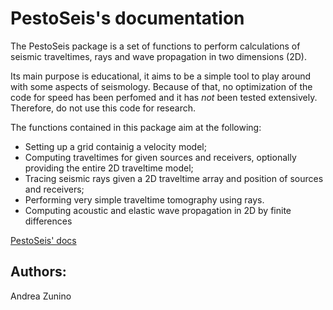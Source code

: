
# PestoSeis's documentation #


The PestoSeis package is a set of functions to perform calculations of seismic traveltimes, rays and wave propagation in two dimensions (2D).

Its main purpose is educational, it aims to be a simple tool to play around with some aspects of seismology. Because of that, no optimization of the code for speed has been perfomed and it has *not* been tested extensively. Therefore, do not use this code for research.

The functions contained in this package aim at the following:

* Setting up a grid containig a velocity model;
* Computing traveltimes for given sources and receivers, optionally providing the entire 2D traveltime model;
* Tracing seismic rays given a 2D traveltime array and position of sources and receivers;
* Performing very simple traveltime tomography using rays.
* Computing acoustic and elastic wave propagation in 2D by finite differences 

[PestoSeis' docs](docs/build/html/index.html)

## Authors: ##
   Andrea Zunino



